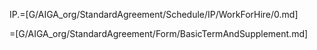 

IP.=[G/AIGA_org/StandardAgreement/Schedule/IP/WorkForHire/0.md]

=[G/AIGA_org/StandardAgreement/Form/BasicTermAndSupplement.md]